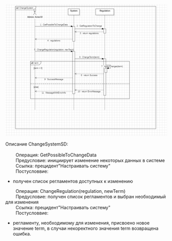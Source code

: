 
![](https://github.com/tenxdevelop/MigrationProject/blob/main/SequenceDiagramSource/ChangeSystemSD.png)


Описание ChangeSystemSD:<br><br>&emsp;&emsp;
<span>Операция: GetPossibleToChangeData</span><br>&emsp;&emsp;
<span>Предусловие:  инициирует изменение некоторых данных в системе</span><br>&emsp;&emsp;
<span>Ссылка:  прецидент"Настраивать систему"</span><br>&emsp;&emsp;
<span>Постусловвие:</span>&emsp;&emsp;&emsp;&emsp;&emsp;&emsp;

* получен список регламентов доступных к изменению

&emsp;&emsp;
<span>Операция: ChangeRegulation(regulation, newTerm)</span><br>&emsp;&emsp;
<span>Предусловие:  получен список регламентов и выбран необходимый для изменения</span><br>&emsp;&emsp;
<span>Ссылка:  прецидент"Настраивать систему"</span><br>&emsp;&emsp;
<span>Постусловвие:</span>&emsp;&emsp;&emsp;&emsp;&emsp;&emsp;

* регламенту, необходимому для изменения, присвоено новое значение term, в случаи некоректного значения term возвращена ошибка.

